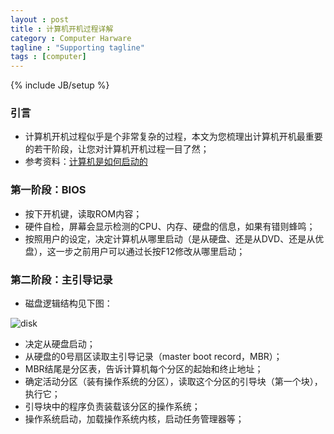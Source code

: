 ```yaml
---
layout : post
title : 计算机开机过程详解
category : Computer Harware
tagline : "Supporting tagline"
tags : [computer]
---
```

{% include JB/setup %}

### 引言
- 计算机开机过程似乎是个非常复杂的过程，本文为您梳理出计算机开机最重要的若干阶段，让您对计算机开机过程一目了然；
- 参考资料：[计算机是如何启动的](http://www.ruanyifeng.com/blog/2013/02/booting.html)

### 第一阶段：BIOS
- 按下开机键，读取ROM内容；
- 硬件自检，屏幕会显示检测的CPU、内存、硬盘的信息，如果有错则蜂鸣；
- 按照用户的设定，决定计算机从哪里启动（是从硬盘、还是从DVD、还是从优盘），这一步之前用户可以通过长按F12修改从哪里启动；

### 第二阶段：主引导记录
- 磁盘逻辑结构见下图：

![disk](https://raw.githubusercontent.com/changsiyuan/changsiyuan.github.io/master/_image/disk.png)

- 决定从硬盘启动；
- 从硬盘的0号扇区读取主引导记录（master boot record，MBR）；
- MBR结尾是分区表，告诉计算机每个分区的起始和终止地址；
- 确定活动分区（装有操作系统的分区），读取这个分区的引导块（第一个块），执行它；
- 引导块中的程序负责装载该分区的操作系统；
- 操作系统启动，加载操作系统内核，启动任务管理器等；
